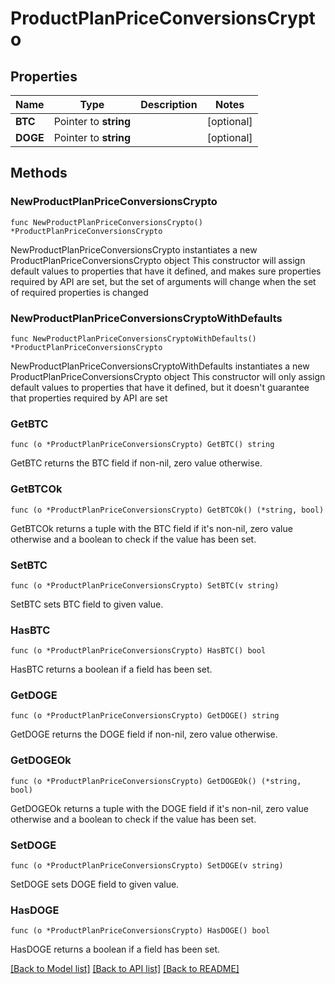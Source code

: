 # ProductPlanPriceConversionsCrypto

## Properties

Name | Type | Description | Notes
------------ | ------------- | ------------- | -------------
**BTC** | Pointer to **string** |  | [optional] 
**DOGE** | Pointer to **string** |  | [optional] 

## Methods

### NewProductPlanPriceConversionsCrypto

`func NewProductPlanPriceConversionsCrypto() *ProductPlanPriceConversionsCrypto`

NewProductPlanPriceConversionsCrypto instantiates a new ProductPlanPriceConversionsCrypto object
This constructor will assign default values to properties that have it defined,
and makes sure properties required by API are set, but the set of arguments
will change when the set of required properties is changed

### NewProductPlanPriceConversionsCryptoWithDefaults

`func NewProductPlanPriceConversionsCryptoWithDefaults() *ProductPlanPriceConversionsCrypto`

NewProductPlanPriceConversionsCryptoWithDefaults instantiates a new ProductPlanPriceConversionsCrypto object
This constructor will only assign default values to properties that have it defined,
but it doesn't guarantee that properties required by API are set

### GetBTC

`func (o *ProductPlanPriceConversionsCrypto) GetBTC() string`

GetBTC returns the BTC field if non-nil, zero value otherwise.

### GetBTCOk

`func (o *ProductPlanPriceConversionsCrypto) GetBTCOk() (*string, bool)`

GetBTCOk returns a tuple with the BTC field if it's non-nil, zero value otherwise
and a boolean to check if the value has been set.

### SetBTC

`func (o *ProductPlanPriceConversionsCrypto) SetBTC(v string)`

SetBTC sets BTC field to given value.

### HasBTC

`func (o *ProductPlanPriceConversionsCrypto) HasBTC() bool`

HasBTC returns a boolean if a field has been set.

### GetDOGE

`func (o *ProductPlanPriceConversionsCrypto) GetDOGE() string`

GetDOGE returns the DOGE field if non-nil, zero value otherwise.

### GetDOGEOk

`func (o *ProductPlanPriceConversionsCrypto) GetDOGEOk() (*string, bool)`

GetDOGEOk returns a tuple with the DOGE field if it's non-nil, zero value otherwise
and a boolean to check if the value has been set.

### SetDOGE

`func (o *ProductPlanPriceConversionsCrypto) SetDOGE(v string)`

SetDOGE sets DOGE field to given value.

### HasDOGE

`func (o *ProductPlanPriceConversionsCrypto) HasDOGE() bool`

HasDOGE returns a boolean if a field has been set.


[[Back to Model list]](../README.md#documentation-for-models) [[Back to API list]](../README.md#documentation-for-api-endpoints) [[Back to README]](../README.md)


